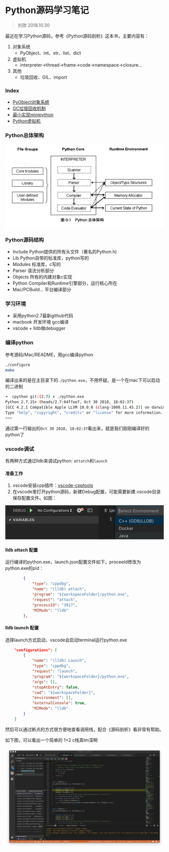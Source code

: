 Python源码学习笔记
=================

> 刘欣 2018.10.30


最近在学习Python源码，参考《Python源码剖析》这本书，主要内容有：

1. 对象系统
    - PyObject、int、str、list、dict
1. 虚拟机
    - interpreter->thread->frame->code->namespace->closure...
1. 其他
    - 垃圾回收、GIL、import



### Index

- [PyObject对象系统](./object.md)
- [GC垃圾回收机制](./gc.md)
- [最小实现minipython](./minipython.md)
- [Python虚拟机](./vm.md)


### Python总体架构
![image](./img/arch.png)


### Python源码结构

- Include  	Python提供的所有头文件（著名的Python.h)
- Lib		Python自带的标准库，python写的
- Modules    	标准库，c写的
- Parser		语法分析部分
- Objects 	所有的内建对象c实现
- Python		Compiler和Runtime引擎部分，运行核心所在
- Mac/PCBuild...  平台编译部分


### 学习环境
*   采用python2.7最新github代码
*   macbook 开发环境 gcc编译
*   vscode + lldb做debugger

### 编译python
参考源码/Mac/README，用gcc编译python
```bash
./configure
make
```
编译出来的是在主目录下的`./python.exe`，不用怀疑，是一个在mac下可以启动的二进制

```bash
➜  cpython git:(2.7) ✗ ./python.exe 
Python 2.7.15+ (heads/2.7:64ffee7, Oct 30 2018, 18:02:37) 
[GCC 4.2.1 Compatible Apple LLVM 10.0.0 (clang-1000.11.45.2)] on darwin
Type "help", "copyright", "credits" or "license" for more information.
>>> 
```

通过第一行输出的``Oct 30 2018, 18:02:37``看出来，就是我们刚刚编译好的python了

### vscode调试

有两种方式通过lldb来调试python: `attatch`和`launch`

#### 准备工作
1. vscode安装cpp插件：[vscode-cpptools](https://github.com/Microsoft/vscode-cpptools)
2. 在vscode里打开python源码，新建Debug配置，可能需要新建.vscode目录保存配置文件。如图：

![image](./img/debug_config.png)

#### lldb attach 配置
运行编译的python.exe，launch.json配置文件如下，proceeId修改为python.exe的pid：
```json
        {
            "type": "cppdbg",
            "name": "(lldb) attach",
            "program": "${workspaceFolder}/python.exe",
            "request": "attach",
            "processId": "3917",
            "MIMode": "lldb"
        },
```

#### lldb launch 配置
选择launch方式启动，vscode会启动terminal运行python.exe
```json
    "configurations": [
        {
            "name": "(lldb) Launch",
            "type": "cppdbg",
            "request": "launch",
            "program": "${workspaceFolder}/python.exe",
            "args": [],
            "stopAtEntry": false,
            "cwd": "${workspaceFolder}",
            "environment": [],
            "externalConsole": true,
            "MIMode": "lldb"
        }
    ]
```

然后可以通过断点的方式很方便地查看调用栈，配合《源码剖析》看非常有帮助。

如下图，可以看出一个简单的 1+2 c栈真tm深啊

![image](./img/1plus2.png)
